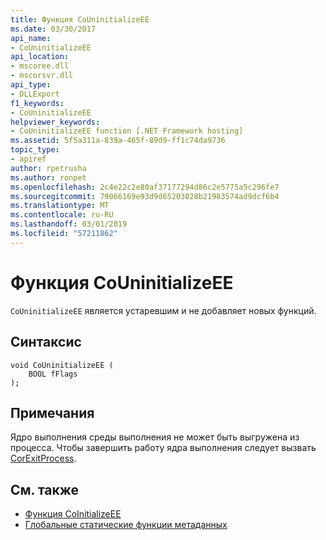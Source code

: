 ```yaml
---
title: Функция CoUninitializeEE
ms.date: 03/30/2017
api_name:
- CoUninitializeEE
api_location:
- mscoree.dll
- mscorsvr.dll
api_type:
- DLLExport
f1_keywords:
- CoUninitializeEE
helpviewer_keywords:
- CoUninitializeEE function [.NET Framework hosting]
ms.assetid: 5f5a311a-839a-465f-89d9-ff1c74da9736
topic_type:
- apiref
author: rpetrusha
ms.author: ronpet
ms.openlocfilehash: 2c4e22c2e80af37177294d86c2e5775a5c296fe7
ms.sourcegitcommit: 79066169e93d9d65203028b21983574ad9dcf6b4
ms.translationtype: MT
ms.contentlocale: ru-RU
ms.lasthandoff: 03/01/2019
ms.locfileid: "57211862"
---
```

# <a name="couninitializeee-function"></a>Функция CoUninitializeEE
`CoUninitializeEE` является устаревшим и не добавляет новых функций.  
  
## <a name="syntax"></a>Синтаксис  
  
```  
void CoUninitializeEE (  
    BOOL fFlags  
);  
```  
  
## <a name="remarks"></a>Примечания  
 Ядро выполнения среды выполнения не может быть выгружена из процесса. Чтобы завершить работу ядра выполнения следует вызвать [CorExitProcess](../../../../docs/framework/unmanaged-api/hosting/corexitprocess-function.md).  
  
## <a name="see-also"></a>См. также
- [Функция CoInitializeEE](../../../../docs/framework/unmanaged-api/hosting/coinitializeee-function.md)
- [Глобальные статические функции метаданных](../../../../docs/framework/unmanaged-api/metadata/metadata-global-static-functions.md)
